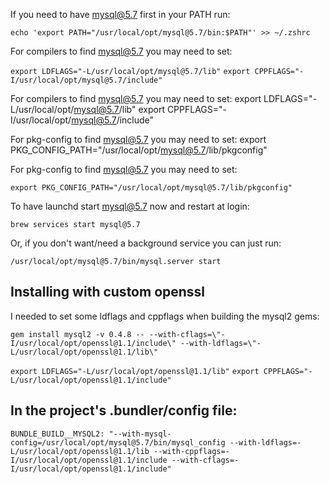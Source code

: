 If you need to have mysql@5.7 first in your PATH run:

`echo 'export PATH="/usr/local/opt/mysql@5.7/bin:$PATH"' >> ~/.zshrc`

For compilers to find mysql@5.7 you may need to set:

`export LDFLAGS="-L/usr/local/opt/mysql@5.7/lib"`
`export CPPFLAGS="-I/usr/local/opt/mysql@5.7/include"`


For compilers to find mysql@5.7 you may need to set:
  export LDFLAGS="-L/usr/local/opt/mysql@5.7/lib"
  export CPPFLAGS="-I/usr/local/opt/mysql@5.7/include"

For pkg-config to find mysql@5.7 you may need to set:
  export PKG_CONFIG_PATH="/usr/local/opt/mysql@5.7/lib/pkgconfig"

For pkg-config to find mysql@5.7 you may need to set:

`export PKG_CONFIG_PATH="/usr/local/opt/mysql@5.7/lib/pkgconfig"`


To have launchd start mysql@5.7 now and restart at login:

`brew services start mysql@5.7`

Or, if you don't want/need a background service you can just run:

`/usr/local/opt/mysql@5.7/bin/mysql.server start`


## Installing with custom openssl

I needed to set some ldflags and cppflags when building the mysql2 gems:

`gem install mysql2 -v 0.4.8 -- --with-cflags=\"-I/usr/local/opt/openssl@1.1/include\" --with-ldflags=\"-L/usr/local/opt/openssl@1.1/lib\"`

`export LDFLAGS="-L/usr/local/opt/openssl@1.1/lib"`
`export CPPFLAGS="-L/usr/local/opt/openssl@1.1/include"`

## In the project's .bundler/config file:
`BUNDLE_BUILD__MYSQL2: "--with-mysql-config=/usr/local/opt/mysql@5.7/bin/mysql_config --with-ldflags=-L/usr/local/opt/openssl@1.1/lib --with-cppflags=-I/usr/local/opt/openssl@1.1/include --with-cflags=-I/usr/local/opt/openssl@1.1/include"`
